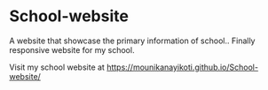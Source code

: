 # School-website
A website that showcase the primary information of school.. Finally  responsive website for my school.


Visit my school website at  https://mounikanayikoti.github.io/School-website/
